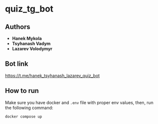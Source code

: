 # quiz_tg_bot

## Authors

- __Hanek Mykola__
- __Tsyhanash Vadym__
- __Lazarev Volodymyr__

## Bot link

https://t.me/hanek_tsyhanash_lazarev_quiz_bot

## How to run

Make sure you have docker and `.env` file with proper env values, then, run the following command:

```zsh
docker compose up
```
